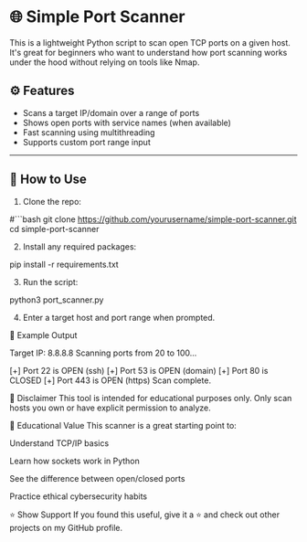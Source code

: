 # 🌐 Simple Port Scanner

This is a lightweight Python script to scan open TCP ports on a given host. It's great for beginners who want to understand how port scanning works under the hood without relying on tools like Nmap.

## ⚙️ Features

- Scans a target IP/domain over a range of ports
- Shows open ports with service names (when available)
- Fast scanning using multithreading
- Supports custom port range input

---

## 🚀 How to Use

1. Clone the repo:

#```bash
git clone https://github.com/yourusername/simple-port-scanner.git
cd simple-port-scanner



2. Install any required packages:

pip install -r requirements.txt



3. Run the script:

python3 port_scanner.py



4. Enter a target host and port range when prompted.





📸 Example Output

Target IP: 8.8.8.8
Scanning ports from 20 to 100...

[+] Port 22 is OPEN (ssh)
[+] Port 53 is OPEN (domain)
[+] Port 80 is CLOSED
[+] Port 443 is OPEN (https)
Scan complete.



🛑 Disclaimer
This tool is intended for educational purposes only. Only scan hosts you own or have explicit permission to analyze.




🧠 Educational Value
This scanner is a great starting point to:

Understand TCP/IP basics

Learn how sockets work in Python

See the difference between open/closed ports

Practice ethical cybersecurity habits



⭐ Show Support
If you found this useful, give it a ⭐ and check out other projects on my GitHub profile.
